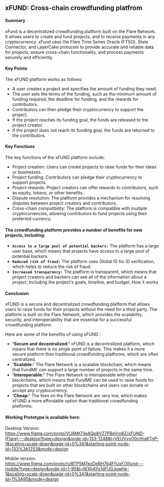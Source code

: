 ## xFUND: Cross-chain crowdfunding platfrom

#### Summary

xFund is a decentralized crowdfunding platform built on the Flare Network. It allows users to create and fund projects, and to receive payments in any cryptocurrency. xFund uses the Flare Time Series Oracle (FTSO), State Connector, and LayerCake protocols to provide accurate and reliable data for projects, ensure cross-chain functionality, and process payments securely and efficiently. 

#### Key Points

The xFUND platform works as follows:

- A user creates a project and specifies the amount of funding they need.
- The user sets the terms of the funding, such as the minimum amount of funding required, the deadline for funding, and the rewards for contributors.
- Contributors can then pledge their cryptocurrency to support the project.
- If the project reaches its funding goal, the funds are released to the project creator.
- If the project does not reach its funding goal, the funds are returned to the contributors.


#### Key Functions

The key functions of the xFUND platform include:

- Project creation: Users can create projects to raise funds for their ideas or businesses.
- Project funding: Contributors can pledge their cryptocurrency to support projects.
- Project rewards: Project creators can offer rewards to contributors, such as equity, tokens, or other benefits.
- Dispute resolution: The platform provides a mechanism for resolving disputes between project creators and contributors.
- Cross-chain compatibility: The platform is compatible with multiple cryptocurrencies, allowing contributors to fund projects using their preferred currency.

#### The crowdfunding platform provides a number of benefits for new projects, including:

- **`Access to a large pool of potential backers:`** The platform has a large user base, which means that projects have access to a large pool of potential backers.
- **`Reduced risk of fraud:`** The platform uses Global ID for ID verification, which helps to reduce the risk of fraud.
- **`Increased transparency:`** The platform is transparent, which means that project creators and backers can see all of the information about a project, including the project's goals, timeline, and budget.
How it works


#### Conclusion

xFUND is a secure and decentralized crowdfunding platform that allows users to raise funds for their projects without the need for a third party. The platform is built on the Flare Network, which provides the scalability, security, and interoperability that are essential for a successful crowdfunding platform.

Here are some of the benefits of using xFUND :

- **'Secure and decentralized:'** xFUND is a decentralized platform, which means that there is no single point of failure. This makes it a more secure platform than traditional crowdfunding platforms, which are often centralized.
- **'Scalable:'** The Flare Network is a scalable blockchain, which means that FundME can support a large number of projects in the same time.
- **'Interoperable:'** The Flare Network is interoperable with other blockchains, which means that FundME can be used to raise funds for projects that are built on other blockchains and users can donate or accept any cryptocurrency.
- **'Cheap:'** The fees on the Flare Network are very low, which makes xFUND a more affordable option than traditional crowdfunding platforms.


#### Working Prototype is available here:



Desktop Version: 
https://www.figma.com/proto/VU6Mt73eAQp8VZ7PBeVm8Z/xFUND-(Flare)---desktop?type=design&node-id=133-1248&t=VEUVyxO0cHra6TnP-1&scaling=scale-down&page-id=0%3A1&starting-point-node-id=133%3A1253&mode=design


Mobile version:
https://www.figma.com/proto/nzBTP5M7ezDeBH7b4FfUxF/Xfund---mobile?type=design&node-id=1-95&t=WXhAYs1dFU0JpwHe-1&scaling=scale-down&page-id=0%3A1&starting-point-node-id=1%3A95&mode=design


